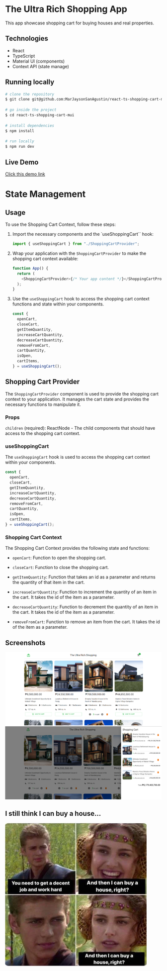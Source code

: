 # The Ultra Rich Shopping App

This app showcase shopping cart for buying houses and real properties.

## Technologies

- React
- TypeScript
- Material UI (components)
- Context API (state manage)

## Running locally

```bash
# clone the repository
$ git clone git@github.com:MarJaysonSanAgustin/react-ts-shopping-cart-mui.git

# go inside the project
$ cd react-ts-shopping-cart-mui

# install dependencies
$ npm install

# run locally
$ npm run dev
```

## Live Demo

[Click this demo link](https://bejewelled-yeot-d5a9cc.netlify.app/)

# State Management

## Usage

To use the Shopping Cart Context, follow these steps:

1. Import the necessary components and the `useShoppingCart`` hook:

   ```ts
   import { useShoppingCart } from "./ShoppingCartProvider";
   ```

2. Wrap your application with the `ShoppingCartProvider` to make the shopping cart context available:

   ```ts
   function App() {
     return (
       <ShoppingCartProvider>{/* Your app content */}</ShoppingCartProvider>
     );
   }
   ```

3. Use the `useShoppingCart` hook to access the shopping cart context functions and state within your components.
   ```ts
   const {
     openCart,
     closeCart,
     getItemQuantity,
     increaseCartQuantity,
     decreaseCartQuantity,
     removeFromCart,
     cartQuantity,
     isOpen,
     cartItems,
   } = useShoppingCart();
   ```

## Shopping Cart Provider

The `ShoppingCartProvider` component is used to provide the shopping cart context to your application. It manages the cart state and provides the necessary functions to manipulate it.

### Props

`children` (required): ReactNode - The child components that should have access to the shopping cart context.

### useShoppingCart

The `useShoppingCart` hook is used to access the shopping cart context within your components.

```ts
const {
  openCart,
  closeCart,
  getItemQuantity,
  increaseCartQuantity,
  decreaseCartQuantity,
  removeFromCart,
  cartQuantity,
  isOpen,
  cartItems,
} = useShoppingCart();
```

### Shopping Cart Context

The Shopping Cart Context provides the following state and functions:

- `openCart`: Function to open the shopping cart.

- `closeCart`: Function to close the shopping cart.

- `getItemQuantity`: Function that takes an id as a parameter and returns the quantity of that item in the cart.

- `increaseCartQuantity`: Function to increment the quantity of an item in the cart. It takes the id of the item as a parameter.

- `decreaseCartQuantity`: Function to decrement the quantity of an item in the cart. It takes the id of the item as a parameter.

- `removeFromCart`: Function to remove an item from the cart. It takes the id of the item as a parameter.

## Screenshots

![Home](images/screenshot-home.png)
![Cart](images/screenshot-cart.png)

## I still think I can buy a house...

![meme](images/meme.webp)
